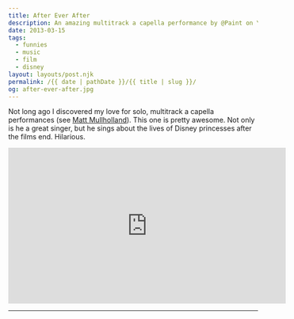 ```yaml
---
title: After Ever After
description: An amazing multitrack a capella performance by @Paint on YouTube.
date: 2013-03-15
tags: 
  - funnies
  - music
  - film
  - disney
layout: layouts/post.njk
permalink: /{{ date | pathDate }}/{{ title | slug }}/
og: after-ever-after.jpg
---
```


Not long ago I discovered my love for solo, multitrack a capella performances (see [Matt Mullholland](/2011/06/10/matt-mulholland/)). This one is pretty awesome. Not only is he a great singer, but he sings about the lives of Disney princesses after the films end. Hilarious.

<iframe class="youtube-video" width="560" height="315" src="https://www.youtube.com/embed/diU70KshcjA" title="YouTube video player" frameborder="0" allow="accelerometer; autoplay; clipboard-write; encrypted-media; gyroscope; picture-in-picture; web-share" allowfullscreen></iframe>

---
